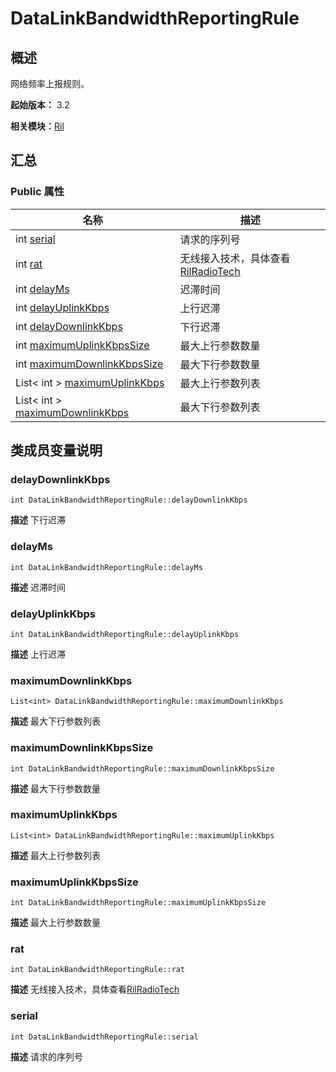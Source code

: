 # DataLinkBandwidthReportingRule


## 概述

网络频率上报规则。

**起始版本：** 3.2

**相关模块：**[Ril](_ril_v10.md)


## 汇总


### Public 属性

| 名称 | 描述 | 
| -------- | -------- |
| int [serial](#serial) | 请求的序列号  | 
| int [rat](#rat) | 无线接入技术，具体查看[RilRadioTech](_ril_v10.md#rilradiotech) | 
| int [delayMs](#delayms) | 迟滞时间  | 
| int [delayUplinkKbps](#delayuplinkkbps) | 上行迟滞  | 
| int [delayDownlinkKbps](#delaydownlinkkbps) | 下行迟滞  | 
| int [maximumUplinkKbpsSize](#maximumuplinkkbpssize) | 最大上行参数数量  | 
| int [maximumDownlinkKbpsSize](#maximumdownlinkkbpssize) | 最大下行参数数量  | 
| List&lt; int &gt; [maximumUplinkKbps](#maximumuplinkkbps) | 最大上行参数列表  | 
| List&lt; int &gt; [maximumDownlinkKbps](#maximumdownlinkkbps) | 最大下行参数列表  | 


## 类成员变量说明


### delayDownlinkKbps

```
int DataLinkBandwidthReportingRule::delayDownlinkKbps
```
**描述**
下行迟滞


### delayMs

```
int DataLinkBandwidthReportingRule::delayMs
```
**描述**
迟滞时间


### delayUplinkKbps

```
int DataLinkBandwidthReportingRule::delayUplinkKbps
```
**描述**
上行迟滞


### maximumDownlinkKbps

```
List<int> DataLinkBandwidthReportingRule::maximumDownlinkKbps
```
**描述**
最大下行参数列表


### maximumDownlinkKbpsSize

```
int DataLinkBandwidthReportingRule::maximumDownlinkKbpsSize
```
**描述**
最大下行参数数量


### maximumUplinkKbps

```
List<int> DataLinkBandwidthReportingRule::maximumUplinkKbps
```
**描述**
最大上行参数列表


### maximumUplinkKbpsSize

```
int DataLinkBandwidthReportingRule::maximumUplinkKbpsSize
```
**描述**
最大上行参数数量


### rat

```
int DataLinkBandwidthReportingRule::rat
```
**描述**
无线接入技术，具体查看[RilRadioTech](_ril_v10.md#rilradiotech)


### serial

```
int DataLinkBandwidthReportingRule::serial
```
**描述**
请求的序列号
